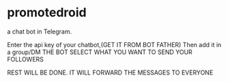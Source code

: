 # promotedroid 
a chat bot in Telegram.

Enter the api key of your chatbot,(GET IT FROM BOT FATHER) 
Then add it in a group/DM THE BOT 
SELECT WHAT YOU WANT TO SEND YOUR FOLLOWERS 



REST WILL BE DONE. 
IT WILL FORWARD THE MESSAGES TO EVERYONE 
